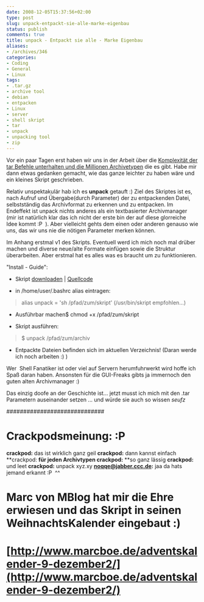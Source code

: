 ```yaml
---
date: 2008-12-05T15:37:56+02:00
type: post
slug: unpack-entpackt-sie-alle-marke-eigenbau
status: publish
comments: true
title: unpack - Entpackt sie alle - Marke Eigenbau
aliases:
- /archives/346
categories:
- Coding
- General
- Linux
tags:
- .tar.gz
- archive tool
- debian
- entpacken
- Linux
- server
- shell skript
- tar
- unpack
- unpacking tool
- zip
---
```


Vor ein paar Tagen erst haben wir uns in der Arbeit über die [Komplexität der tar Befehle unterhalten und die Millionen Archivetypen](http://www.linux-fuer-alle.de/doc_show.php?docid=76) die es gibt. Habe mir dann etwas gedanken gemacht, wie das ganze leichter zu haben wäre und ein kleines Skript geschrieben.

Relativ unspektakulär hab ich es **unpack** getauft :)
Ziel des Skriptes ist es, nach Aufruf und Übergabe(durch Parameter) der zu entpackenden Datei, selbstständig das Archivformat zu erkennen und zu entpacken. Im Endeffekt ist unpack nichts anderes als ein textbasierter Archivmanager (mir ist natürlich klar das ich nicht der erste bin der auf diese glorreiche Idee kommt :P  ). Aber vielleicht gehts dem einen oder anderen genauso wie uns, das wir uns nie die nötigen Parameter merken können.

Im Anhang erstmal v1 des Skripts. Eventuell werd ich mich noch mal drüber machen und diverse neue/alte Formate einfügen sowie die Struktur überarbeiten. Aber erstmal hat es alles was es braucht um zu funktionieren.

"Install - Guide":



	
  * Skript [downloaden](http://zwetschge.org/unpack/) | [Quellcode](http://paste.pocoo.org/show/93956/)



	
  * in /home/user/.bashrc alias eintragen:




> alias unpack = 'sh /pfad/zum/skript'
(/usr/bin/skript empfohlen...)





	
  * Ausführbar machen$ chmod +x /pfad/zum/skript



	
  * Skript ausführen:




> $ unpack /pfad/zum/archiv





	
  * Entpackte Dateien befinden sich im aktuellen Verzeichnis! (Daran werde ich noch arbeiten :) )


Wer  Shell Fanatiker ist oder viel auf Servern herumfuhrwerkt wird hoffe ich Spaß daran haben. Ansonsten für die GUI-Freaks gibts ja immernoch den guten alten Archivmanager :)

Das einzig doofe an der Geschichte ist... jetzt musst ich mich mit den .tar Parametern auseinander setzen ... und würde sie auch so wissen *seufz*

#############################

# Crackpodsmeinung: :P

**crackpod:** das ist wirklich ganz geil
**crackpod:** dann kannst einfach
**crackpod: **für jeden Archivtypen
**crackpod:**** **so ganz lässig
**crackpod:** und leet
**crackpod:** unpack xyz.xy
**noqqe@jabber.ccc.de:** jaa da hats jemand erkannt :P  ^^
# Marc von MBlog hat mir die Ehre erwiesen und das Skript in seinen WeihnachtsKalender eingebaut :)
# [http://www.marcboe.de/adventskalender-9-dezember2/](http://www.marcboe.de/adventskalender-9-dezember2/)



